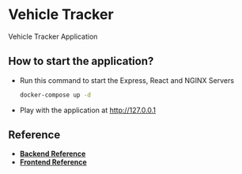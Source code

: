 # Vehicle Tracker

Vehicle Tracker Application

## How to start the application?

- Run this command to start the Express, React and NGINX Servers
  ```bash
  docker-compose up -d
  ```
- Play with the application at http://127.0.0.1

## Reference

- **[Backend Reference]**
- **[Frontend Reference]**

[Backend Reference]: vehicle_tracker_api/README.md
[Frontend Reference]: vehicle_tracker_webui/README.md
